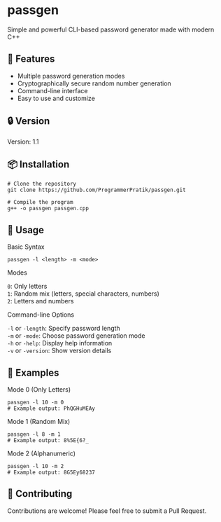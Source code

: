 # passgen

Simple and powerful CLI-based password generator made with modern C++

## 🚀 Features

- Multiple password generation modes
- Cryptographically secure random number generation
- Command-line interface
- Easy to use and customize

## 🔒 Version
Version: 1.1

## 📦 Installation

```
# Clone the repository
git clone https://github.com/ProgrammerPratik/passgen.git

# Compile the program
g++ -o passgen passgen.cpp
```

## 🔐 Usage
Basic Syntax
```
passgen -l <length> -m <mode>
```

Modes

`0`: Only letters<br>
`1`: Random mix (letters, special characters, numbers)<br>
`2`: Letters and numbers<br>

Command-line Options

`-l` or `-length`: Specify password length<br>
`-m` or `-mode`: Choose password generation mode<br>
`-h` or `-help`: Display help information<br>
`-v` or `-version`: Show version details<br>

## 🎲 Examples
Mode 0 (Only Letters)
```
passgen -l 10 -m 0
# Example output: PhQGHuMEAy
```
Mode 1 (Random Mix)
```
passgen -l 8 -m 1
# Example output: 8%5E{6?_
```
Mode 2 (Alphanumeric)
```
passgen -l 10 -m 2
# Example output: 8G5Ey68237
```

## 🤝 Contributing
Contributions are welcome! Please feel free to submit a Pull Request.